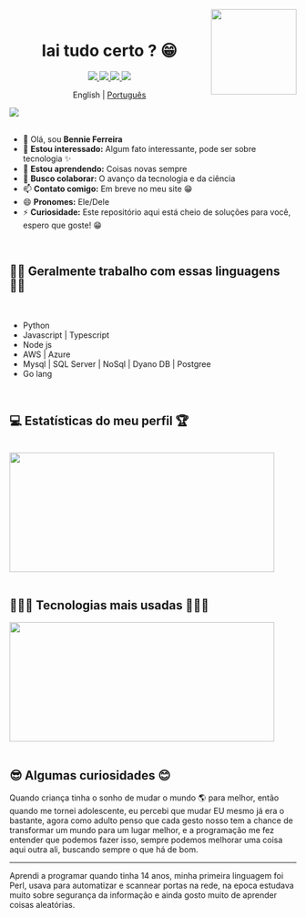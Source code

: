 <a href="https://github.com/antonkomarev/github-profile-views-counter"><img width="150px" align="right" src="https://komarev.com/ghpvc/?username=bennie-ferreira&color=brightgreen&style=flat"></a>
<br />
<h1 align="center"> Iai tudo certo ? 😁 </h1>
<div align="center">
    <a target='_blank' href="#!">
        <img src="https://img.shields.io/badge/Instagram-E4405F?style=for-the-badge&logo=instagram&logoColor=white">
    </a>
    <a target='_blank' href="https://www.linkedin.com/in/bennie-ferreira">
        <img src="https://img.shields.io/badge/LinkedIn-0077B5?style=for-the-badge&logo=linkedin&logoColor=white">
    </a>
    <a target='_blank' href="#!">
        <img src="https://img.shields.io/badge/dev.to-0A0A0A?style=for-the-badge&logo=dev.to&logoColor=white">
    </a>
    <a target='_blank' href="#!">
        <img src="https://img.shields.io/badge/YouTube-FF0000?style=for-the-badge&logo=youtube&logoColor=white">
    </a>
</div>
<p align="center">
      English   |  <a href="https://github.com/bennie-ferreira/bennie-ferreira/blob/main/README.md">Português</a>
</p>


<img src="assets/9f998f129446243.616b24f773faf.gif">
<br></br>

- 👋 Olá, sou **Bennie Ferreira**
- 👀 **Estou interessado:** Algum fato interessante, pode ser sobre tecnologia ✨
- 🌱 **Estou aprendendo:** Coisas novas sempre
- 💞️ **Busco colaborar:** O avanço da tecnologia e da ciência
- 📫 **Contato comigo:** Em breve no meu site 😁
- 😄 **Pronomes:** Ele/Dele
- ⚡ **Curiosidade:** Este repositório aqui está cheio de soluções para você, espero que goste! 😁

<br />
<h2> 🧑‍🚀 Geralmente trabalho com essas linguagens 🧑‍🚀 </h2>
<br />

- Python
- Javascript | Typescript
- Node js
- AWS | Azure
- Mysql | SQL Server | NoSql | Dyano DB | Postgree
- Go lang

<br />
<h2>💻 Estatísticas do meu perfil 🏆 </h2>
<br />
<div>
    <img src="https://github-readme-stats.vercel.app/api?username=bennie-ferreira&show_icons=true&theme=dark&count_private=true" width="465p" height="210"/>
</div>

<br />
<h2>🧑🏻‍💻 Tecnologias mais usadas 🧑🏻‍💻</h2>
<div>
    <img src="https://github-readme-stats.vercel.app/api/top-langs/?username=bennie-ferreira&layout=donut-vertical&theme=dark" width="465p" height="210"/> 
</div>

<br />
<h2> 😎 Algumas curiosidades 😊 </h2>
<div>
Quando criança tinha o sonho de mudar o mundo 🌎 para melhor, então quando me tornei adolescente, eu percebi que mudar EU mesmo já era o bastante, agora como adulto penso que cada gesto nosso tem a chance de transformar um mundo para um lugar melhor, e a programação me fez entender que podemos fazer isso, sempre podemos melhorar uma coisa aqui outra ali, buscando sempre o que há de bom.

<hr/>

Aprendi a programar quando tinha 14 anos, minha primeira linguagem foi Perl, usava para automatizar e scannear portas na rede, na epoca estudava muito sobre segurança da informação e ainda gosto muito de aprender coisas aleatórias. 


</div>

